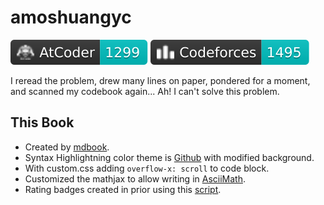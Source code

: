 # amoshuangyc

[![](./assets/atcoder_badge.svg)](https://atcoder.jp/users/amoshuangyc)
[![](./assets/codeforces_badge.svg)](https://codeforces.com/profile/amoshuangyc)

I reread the problem, drew many lines on paper, pondered for a moment, and scanned my codebook again... Ah! I can't solve this problem.

## This Book

* Created by [mdbook](https://github.com/rust-lang/mdBook).
* Syntax Highlightning color theme is [Github](https://github.com/highlightjs/highlight.js/blob/main/src/styles/github.css) with modified background.
* With custom.css adding `overflow-x: scroll` to code block.
* Customized the mathjax to allow writing in [AsciiMath](https://asciimath.org/).
* Rating badges created in prior using this [script](https://github.com/amoshyc/cp-codebook/blob/main/create_images.py).